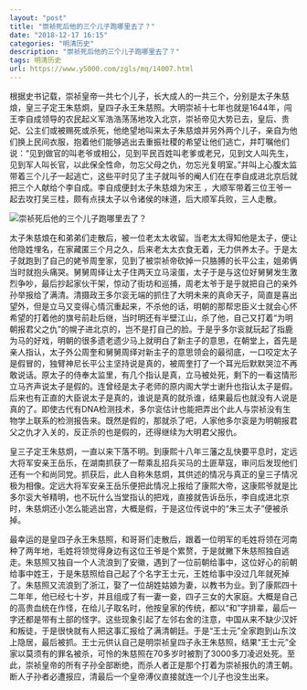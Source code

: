 ```yaml
---
layout: "post"
title: "崇祯死后他的三个儿子跑哪里去了？"
date: "2018-12-17 16:15"
categories: "明清历史"
description: "崇祯死后他的三个儿子跑哪里去了？"
tags: 明清历史
url: https://www.y5000.com/zgls/mq/14007.html
---
```






根据史书记载，崇祯皇帝一共七个儿子，长大成人的一共三个，分别是太子朱慈烺，皇三子定王朱慈炯，皇四子永王朱慈照。大明崇祯十七年也就是1644年，闯王李自成领导的农民起义军浩浩荡荡地攻入北京，崇祯帝见大势已去，皇后、贵妃、公主们或被赐死或杀死，他绝望地叫来太子朱慈烺并另外两个儿子，亲自为他们换上民间衣服，抱着他们能够逃出去重振社稷的希望让他们逃亡，并叮嘱他们说：“见到做官的叫老爷或相公，见到平民百姓叫老爹或老兄，见到文人叫先生，见到军人叫长官，以此保全性命，勿忘父母之仇，勿忘光复明室。”并叫上心腹太监带着三个儿子一起逃亡，这些平时见了主子就叫爷的阉人们在在李自成进北京后就把三个人献给个李自成。李自成便封太子朱慈烺为宋王
，大顺军带着三位王爷一起去攻打吴三桂，颇有点挟太子以令诸侯的味道，后大顺军兵败，三人走散。

![崇祯死后他的三个儿子跑哪里去了？](/uploads/allimg/170217/6-1F21G51303312.JPG)

太子朱慈烺在和弟弟们走散后，被一位老太太收留。当老太太得知他是太子，便让他隐姓埋名，在家藏匿三个月之久，后来老太太衣食无着，无力供养太子。于是太子就跑到了自己的姥爷周奎家，见到了被崇祯帝砍掉一只胳膊的长平公主，姐弟俩当时就抱头痛哭。舅舅周绎让太子住两天立马滚蛋，太子于是与这位好舅舅发生激烈争吵，最后抄起家伙干架，惊动了街坊和巡捕，周老太爷于是乎就把自己的亲外孙举报给了满清。清摄政王多尔衮无端的抓住了大明未来的真命天子，简直是喜出望外，但是立马又变得心情沉重起来，不杀他的话，明朝的那帮忠臣义士就会心怀希望的打着他的旗号前赴后继，当时明还有半壁江山，杀了他，自己又打着“为明朝报君父之仇”的幌子进北京的，岂不是打自己的脸。于是乎多尔衮就玩起了指鹿为马的好戏，明朝的很多遗老遗少马上就明白了新主子的意思，在朝堂上，首先是亲人指认，太子外公周奎和舅舅周绎对新主子的意思领会的最彻底，一口咬定太子是假冒的，独臂神尼长平公主坚持说是真的，被周奎打了一个耳光后默默哭泣不再敢说话。原太子的侍奉太监里，有几个指认是真，立马被处死，剩下的一看这情形立马齐声说太子是假的。连曾经是太子老师的原内阁大学士谢升也指认太子是假。后来也有正直的大臣说太子是真的，谁说是真的就杀谁，结果最后也就没有人说是真的了。即使古代有DNA检测技术，多尔衮估计也能把弄出个此人与崇祯没有生物学上联系的检测报告来。既然是假的，那就杀了吧，人家他多尔衮是为明朝报君父之仇才入关的，反正杀的也是假的，还得继续为大明君父报仇。

皇三子定王朱慈炯，一直以来下落不明。到康熙十八年三藩之乱快要平息时，定远大将军安亲王岳乐，在湖南抓获了一帮乘乱招兵买马的土匪草寇，审问后发现他们还有一个和尚同党。抓获后，此人自称朱慈炯，其供述的情况与真正的皇三子情况极为相像。定远大将军安亲王岳乐便把此情况上报给了康熙大帝，这康熙爷就是比多尔衮大爷精明，也不玩什么当堂指认的把戏，直接就告诉岳乐，李自成进北京时，朱慈炯还小怎么能逃出宫，大概是假，于是这位传说中的“朱三太子”便被杀掉。

最幸运的是皇四子永王朱慈照，和哥哥们走散后，跟着一位明军的毛姓将领在河南种了两年地，毛姓将领觉得身边有这位王爷是个累赘，于是就撇下朱慈照独自逃走。朱慈照又独自一个人流浪到了安徽，遇到了一位前朝给事中，这位好心的前朝给事中姓王，于是朱慈照给自己起了个名字王士元，王姓给事中没过几年就死掉了。朱慈照又流浪到了浙江，娶了一位胡姓姑娘为妻，以教书为业。到了康熙四十二年年，他已经七十岁，并且组成了有一妻一妾，四子三女的大家庭。大概是自己的高贵血统在作怪，在给儿子取名时，他按皇家的传统，都以“和”字排辈，最后一字还都是带有土部的怪字。这些现象引起了左邻右舍的注意，中国从来不缺少汉奸和叛徒，于是很快就有人把这事汇报给了满清朝廷。于是“王士元”全家跑到山东汶上隐居，最后被抓。王士元供认自己是明崇祯皇四子永王朱慈照，结果“王士元”全家以莫须有的罪名被杀，可怜的朱慈照在70多岁时被割了3000多刀凌迟处死。至此，崇祯皇帝的所有子孙全部断绝，而杀人者正是那个打着为崇祯报仇的清王朝。断人子孙者必遭报应，清最后一个皇帝溥仪直接就连一个儿子也没生出来。
